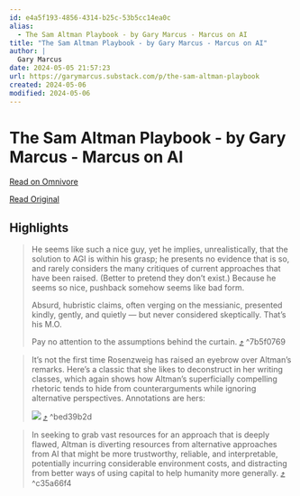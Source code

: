 ```yaml
---
id: e4a5f193-4856-4314-b25c-53b5cc14ea0c
alias:
  - The Sam Altman Playbook - by Gary Marcus - Marcus on AI
title: "The Sam Altman Playbook - by Gary Marcus - Marcus on AI"
author: |
  Gary Marcus
date: 2024-05-05 21:57:23
url: https://garymarcus.substack.com/p/the-sam-altman-playbook
created: 2024-05-06
modified: 2024-05-06
---
```


# The Sam Altman Playbook - by Gary Marcus - Marcus on AI

[Read on Omnivore](https://omnivore.app/me/https-garymarcus-substack-com-p-the-sam-altman-playbook-18f4a8c06bf)

[Read Original](https://garymarcus.substack.com/p/the-sam-altman-playbook)

## Highlights

> He seems like such a nice guy, yet he implies, unrealistically, that the solution to AGI is within his grasp; he presents no evidence that is so, and rarely considers the many critiques of current approaches that have been raised. (Better to pretend they don’t exist.) Because he seems so nice, pushback somehow seems like bad form.
> 
> Absurd, hubristic claims, often verging on the messianic, presented kindly, gently, and quietly — but never considered skeptically. That’s his M.O. 
> 
> Pay no attention to the assumptions behind the curtain. [⤴️](https://omnivore.app/me/https-garymarcus-substack-com-p-the-sam-altman-playbook-18f4a8c06bf#7b5f0769-4b79-4188-bd83-b024ae363385)  ^7b5f0769

> It’s not the first time Rosenzweig has raised an eyebrow over Altman’s remarks. Here’s a classic that she likes to deconstruct in her writing classes, which again shows how Altman’s superficially compelling rhetoric tends to hide from counterarguments while ignoring alternative perspectives. Annotations are hers:
> 
> [![](https://proxy-prod.omnivore-image-cache.app/1456x798,saIqXbKtQwm_hVPy5KRf1N2nGaW9ifQEkUpWQ0zLUZZs/https://substackcdn.com/image/fetch/w_1456,c_limit,f_auto,q_auto:good,fl_progressive:steep/https%3A%2F%2Fsubstack-post-media.s3.amazonaws.com%2Fpublic%2Fimages%2F5bdc26a6-5a32-4945-b383-c8ec36163c27_1456x798.webp)](https://substackcdn.com/image/fetch/f%5Fauto,q%5Fauto:good,fl%5Fprogressive:steep/https%3A%2F%2Fsubstack-post-media.s3.amazonaws.com%2Fpublic%2Fimages%2F5bdc26a6-5a32-4945-b383-c8ec36163c27%5F1456x798.webp) [⤴️](https://omnivore.app/me/https-garymarcus-substack-com-p-the-sam-altman-playbook-18f4a8c06bf#bed39b2d-43b0-4bf7-a17a-2b024e342f65)  ^bed39b2d

> In seeking to grab vast resources for an approach that is deeply flawed, Altman is diverting resources from alternative approaches from AI that might be more trustworthy, reliable, and interpretable, potentially incurring considerable environment costs, and distracting from better ways of using capital to help humanity more generally. [⤴️](https://omnivore.app/me/https-garymarcus-substack-com-p-the-sam-altman-playbook-18f4a8c06bf#c35a66f4-990f-4ac0-864d-0e2ed4b8ef56)  ^c35a66f4


